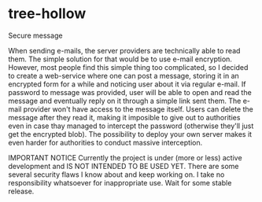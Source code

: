 tree-hollow
===========

Secure message

When sending e-mails, the server providers are technically able to read them. The simple solution for that would be to use e-mail encryption. However, most people find this simple thing too complicated, so I decided to create a web-service
where one can post a message, storing it in an encrypted form for a while and noticing user about it via regular e-mail.
If password to message was provided, user will be able to open and read the message and eventually reply on it through a
simple link sent them. The e-mail provider won't have access to the message itself. Users can delete the message after they read it, making it imposible to give out to authorities even in case thay managed to intercept the password (otherwise they'll just get the encrypted blob). The possibility to deploy your own server makes it even harder for authorities to conduct massive interception.

IMPORTANT NOTICE
Currently the project is under (more or less) active development and IS NOT INTENDED TO BE USED YET. There are some several security flaws I know about and keep working on. I take no responsibility whatsoever for inappropriate use.
Wait for some stable release.

